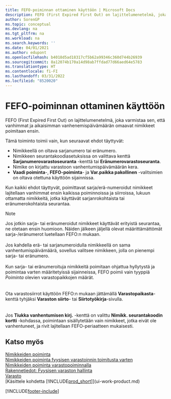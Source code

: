 ```yaml
---
title: FEFO-poiminnan ottaminen käyttöön | Microsoft Docs
description: FEFO (First Expired First Out) on lajittelumenetelmä, joka varmistaa sen, että vanhimmat ja aikaisimman vanhenemispäivämäärän omaavat nimikkeet poimitaan ensin.
author: SorenGP
ms.topic: conceptual
ms.devlang: na
ms.tgt_pltfrm: na
ms.workload: na
ms.search.keywords: ''
ms.date: 04/01/2021
ms.author: edupont
ms.openlocfilehash: b4018d5ad18317cf5b62a99346c360d744b26939
ms.sourcegitcommit: 8a12074b170a14d98ab7ffdad77d66aed64e5783
ms.translationtype: HT
ms.contentlocale: fi-FI
ms.lasthandoff: 03/31/2022
ms.locfileid: "8520020"
---
```

# <a name="enable-picking-items-by-fefo"></a>FEFO-poiminnan ottaminen käyttöön
FEFO (First Expired First Out) on lajittelumenetelmä, joka varmistaa sen, että vanhimmat ja aikaisimman vanhenemispäivämäärän omaavat nimikkeet poimitaan ensin.  

 Tämä toiminto toimii vain, kun seuraavat ehdot täyttyvät:  

-   Nimikkeellä on oltava sarjanumero tai eränumero.  
-   Nimikkeen seurantakoodiasetuksissa on valittava kenttä **Sarjanumerovarastoseuranta** -kenttä tai **Eränumerovarastoseuranta**.  
-   Nimike on kirjattu varastoon vanhentumispäivämäärän kera.  
-   **Vaadi poiminta**-, **FEFO-poiminta**- ja **Var.paikka pakollinen** -valitsimien on oltava otettuna käyttöön sijainnissa.  

 Kun kaikki ehdot täyttyvät, poimittavat sarja/erä-numeroidut nimikkeet lajitellaan vanhimmat ensin kaikissa poiminnoissa ja siirroissa, lukuun ottamatta nimikkeitä, jotka käyttävät sarjanrokohtaista tai eränumerokohtaista seurantaa.  

> [!NOTE]  
> Jos jotkin sarja- tai eränumeroidut nimikkeet käyttävät erityistä seurantaa, ne otetaan ensin huomioon. Näiden jälkeen jäljellä olevat määrittämättömät sarja-/eränumerot luetellaan FEFO:n mukaan.
<br /><br />
Jos kahdella erä- tai sarjanumeroidulla nimikkeellä on sama vanhentumispäivämäärä, sovellus valitsee nimikkeen, jolla on pienempi sarja- tai eränumero.
<br /><br />
Kun sarja- tai eränumeroituja nimikkeitä poimitaan ohjattua hyllytystä ja poimintaa varten määritetyissä sijainneissa, FEFO poimii vain tyyppiä *Poiminta* olevien varastopaikkojen määrät.  
<br /><br />
Ota varastosiirrot käyttöön FEFO:n mukaan jättämällä **Varastopaikasta**-kenttä tyhjäksi **Varaston siirto**- tai **Siirtotyökirja**-sivulla.  
<br /><br />
Jos **Tiukka vanhentumisen kirj.** -kenttä on valittu **Nimikk. seurantakoodin kortti** -kohdassa, poimintaan sisällytetään vain nimikkeet, jotka eivät ole vanhentuneet, ja rivit lajitellaan FEFO-periaatteen mukaisesti.

## <a name="see-also"></a>Katso myös  
[Nimikkeiden poiminta](warehouse-pick-items.md)   
[Nimikkeiden poiminta fyysisen varastoinnin toimitusta varten](warehouse-how-to-pick-items-for-warehouse-shipment.md)   
[Nimikkeiden poiminta varastopoiminnalla](warehouse-how-to-pick-items-with-inventory-picks.md)   
[Rakennetiedot: Fyysisen varaston hallinta](design-details-warehouse-management.md)  
[Varasto](inventory-manage-inventory.md)  
[Käsittele kohdetta [!INCLUDE[prod_short](includes/prod_short.md)]](ui-work-product.md)


[!INCLUDE[footer-include](includes/footer-banner.md)]